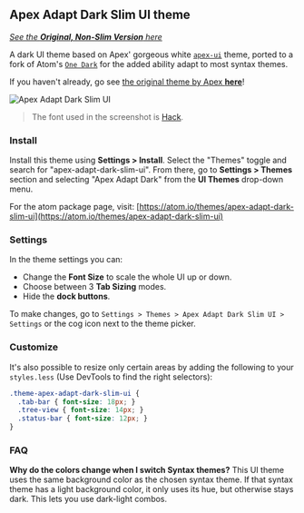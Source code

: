 ## Apex Adapt Dark Slim UI theme

[*See the __Original, Non-Slim Version__ here*](https://atom.io/themes/apex-adapt-dark-ui)

A dark UI theme based on Apex' gorgeous white [`apex-ui`](https://atom.io/themes/apex-ui) theme, ported to a fork of Atom's [`One Dark`](https://atom.io/themes/one-dark-ui) for the added ability adapt to most syntax themes.

If you haven't already, go see [the original theme by Apex **here**](https://atom.io/themes/apex-ui)!

![Apex Adapt Dark Slim UI](https://user-images.githubusercontent.com/1456302/29089518-1df0638c-7c42-11e7-9ceb-55f15a15b265.png)

> The font used in the screenshot is [Hack](https://github.com/chrissimpkins/Hack).


### Install

Install this theme using __Settings > Install__. Select the "Themes" toggle and search for "apex-adapt-dark-slim-ui". From there, go to __Settings > Themes__ section and selecting "Apex Adapt Dark" from the __UI Themes__ drop-down menu.

For the atom package page, visit: [https://atom.io/themes/apex-adapt-dark-slim-ui](https://atom.io/themes/apex-adapt-dark-slim-ui)


### Settings

In the theme settings you can:

- Change the __Font Size__ to scale the whole UI up or down.
- Choose between 3 __Tab Sizing__ modes.
- Hide the  __dock buttons__.

To make changes, go to `Settings > Themes > Apex Adapt Dark Slim UI > Settings` or the cog icon next to the theme picker.


### Customize

It's also possible to resize only certain areas by adding the following to your `styles.less` (Use DevTools to find the right selectors):

```css
.theme-apex-adapt-dark-slim-ui {
  .tab-bar { font-size: 18px; }
  .tree-view { font-size: 14px; }
  .status-bar { font-size: 12px; }
}
```


### FAQ

__Why do the colors change when I switch Syntax themes?__
This UI theme uses the same background color as the chosen syntax theme. If that syntax theme has a light background color, it only uses its hue, but otherwise stays dark. This lets you use dark-light combos.
